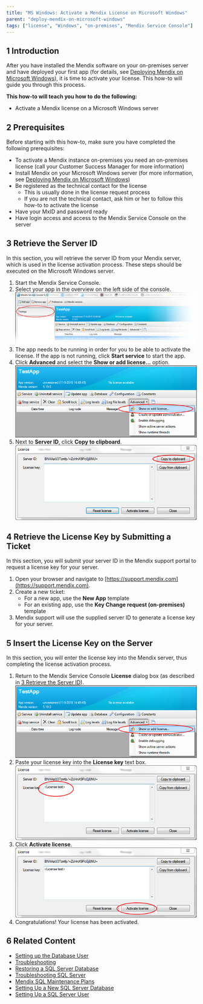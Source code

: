 ```yaml
---
title: "MS Windows: Activate a Mendix License on Microsoft Windows"
parent: "deploy-mendix-on-microsoft-windows"
tags: ["license", "Windows", "on-premises", "Mendix Service Console"]
---
```


## 1 Introduction

After you have installed the Mendix software on your on-premises server and have deployed your first app (for details, see [Deploying Mendix on Microsoft Windows](deploy-mendix-on-microsoft-windows)), it is time to activate your license. This how-to will guide you through this process.  

**This how-to will teach you how to do the following:**

* Activate a Mendix license on a Microsoft Windows server

## 2 Prerequisites

Before starting with this how-to, make sure you have completed the following prerequisites:

* To activate a Mendix instance on-premises you need an on-premises license (call your Customer Success Manager for more information)
* Install Mendix on your Microsoft Windows server (for more information, see [Deploying Mendix on Microsoft Windows](deploy-mendix-on-microsoft-windows))
* Be registered as the technical contact for the license
    * This is usually done in the license request process
    * If you are not the technical contact, ask him or her to follow this how-to to activate the license
* Have your MxID and password ready
* Have login access and access to the Mendix Service Console on the server

## <a name="3RetrievetheServerID"></a>3 Retrieve the Server ID

In this section, you will retrieve the server ID from your Mendix server, which is used in the license activation process. These steps should be executed on the Microsoft Windows server.

1. Start the Mendix Service Console.
2. Select your app in the overview on the left side of the console.
    ![](attachments/19202502/19398813.png)
3. The app needs to be running in order for you to be able to activate the license. If the app is not running, click **Start service** to start the app.
4.  Click **Advanced** and select the **Show or add license...** option.
    ![](attachments/19202502/19398814.png) 
5. Next to **Server ID**, click **Copy to clipboard**.
    ![](attachments/19202502/19398815.png) 

## 4 Retrieve the License Key by Submitting a Ticket

In this section, you will submit your server ID in the Mendix support portal to request a license key for your server.

1. Open your browser and navigate to [https://support.mendix.com](https://support.mendix.com).
2. Create a new ticket:
    * For a new app, use the **New App** template
    * For an existing app, use the **Key Change request (on-premises)** template
3. Mendix support will use the supplied server ID to generate a license key for your server.

## 5 Insert the License Key on the Server

In this section, you will enter the license key into the Mendix server, thus completing the license activation process.

1. Return to the Mendix Service Console **License** dialog box (as described in [3 Retrieve the Server ID](#3RetrievetheServerID)).
    ![](attachments/19202502/19398814.png) 
2. Paste your license key into the **License key** text box.
    ![](attachments/19202502/19398816.png) 
3.  Click **Activate license**.
    ![](attachments/19202502/19398817.png) 
4.  Congratulations! Your license has been activated.

## 6 Related Content

*   [Setting up the Database User](setting-up-the-database-user)
*   [Troubleshooting](troubleshooting)
*   [Restoring a SQL Server Database](restoring-a-sql-server-database)
*   [Troubleshooting SQL Server](troubleshooting-sql-server)
*   [Mendix SQL Maintenance Plans](mendix-sql-maintenance-plans)
*   [Setting Up a New SQL Server Database](setting-up-a-new-sql-server-database)
*   [Setting Up a SQL Server User](setting-up-a-sql-server-user)
